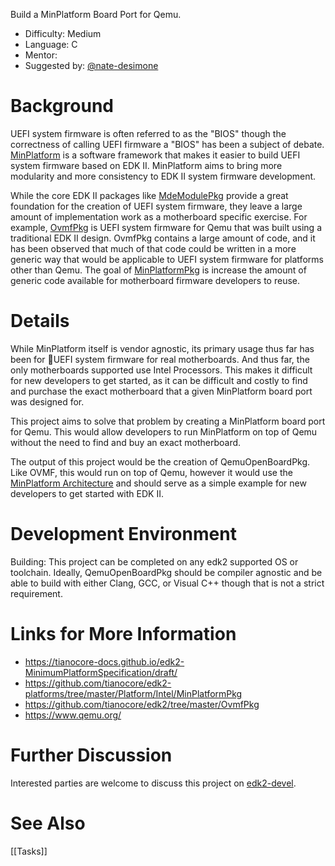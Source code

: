 Build a MinPlatform Board Port for Qemu.

* Difficulty: Medium
* Language: C
* Mentor: 
* Suggested by: [@nate-desimone](https://github.com/nate-desimone)

# Background
UEFI system firmware is often referred to as the "BIOS" though the correctness of calling UEFI firmware a "BIOS" has been a subject of debate. [MinPlatform](https://tianocore-docs.github.io/edk2-MinimumPlatformSpecification/draft/) is a software framework that makes it easier to build UEFI system firmware based on EDK II. MinPlatform aims to bring more modularity and more consistency to EDK II system firmware development.

While the core EDK II packages like [MdeModulePkg](https://github.com/tianocore/edk2/tree/master/MdeModulePkg) provide a great foundation for the creation of UEFI system firmware, they leave a large amount of implementation work as a motherboard specific exercise. For example, [OvmfPkg](https://github.com/tianocore/edk2/tree/master/OvmfPkg) is UEFI system firmware for Qemu that was built using a traditional EDK II design. OvmfPkg contains a large amount of code, and it has been observed that much of that code could be written in a more generic way that would be applicable to UEFI system firmware for platforms other than Qemu. The goal of [MinPlatformPkg](https://github.com/tianocore/edk2-platforms/tree/master/Platform/Intel/MinPlatformPkg) is increase the amount of generic code available for motherboard firmware developers to reuse.

# Details
While MinPlatform itself is vendor agnostic, its primary usage thus far has been for UEFI system firmware for real motherboards. And thus far, the only motherboards supported use Intel Processors. This makes it difficult for new developers to get started, as it can be difficult and costly to find and purchase the exact motherboard that a given MinPlatform board port was designed for.

This project aims to solve that problem by creating a MinPlatform board port for Qemu. This would allow developers to run MinPlatform on top of Qemu without the need to find and buy an exact motherboard.

The output of this project would be the creation of QemuOpenBoardPkg. Like OVMF, this would run on top of Qemu, however it would use the [MinPlatform Architecture](https://tianocore-docs.github.io/edk2-MinimumPlatformSpecification/draft/) and should serve as a simple example for new developers to get started with EDK II.

# Development Environment
Building: This project can be completed on any edk2 supported OS or toolchain. Ideally, QemuOpenBoardPkg should be compiler agnostic and be able to build with either Clang, GCC, or Visual C++ though that is not a strict requirement.

# Links for More Information
* https://tianocore-docs.github.io/edk2-MinimumPlatformSpecification/draft/
* https://github.com/tianocore/edk2-platforms/tree/master/Platform/Intel/MinPlatformPkg
* https://github.com/tianocore/edk2/tree/master/OvmfPkg
* https://www.qemu.org/

# Further Discussion
Interested parties are welcome to discuss this project on [edk2-devel](https://edk2.groups.io/g/devel).

# See Also
[[Tasks]]